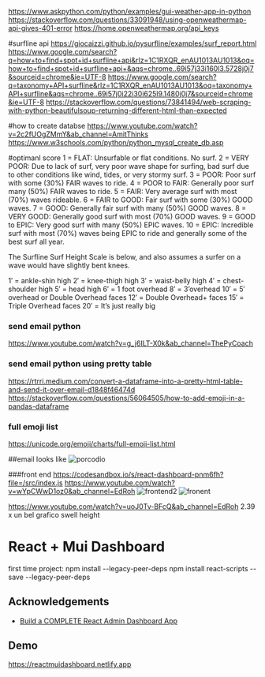 https://www.askpython.com/python/examples/gui-weather-app-in-python
https://stackoverflow.com/questions/33091948/using-openweathermap-api-gives-401-error
https://home.openweathermap.org/api_keys

#surfline api 
https://giocaizzi.github.io/pysurfline/examples/surf_report.html
https://www.google.com/search?q=how+to+find+spot+id+surfline+api&rlz=1C1RXQR_enAU1013AU1013&oq=how+to+find+spot+id+surfline+api+&aqs=chrome..69i57j33i160l3.5728j0j7&sourceid=chrome&ie=UTF-8
https://www.google.com/search?q=taxonomy+API+surfline&rlz=1C1RXQR_enAU1013AU1013&oq=taxonomy+API+surfline&aqs=chrome..69i57j0i22i30i625l9.1480j0j7&sourceid=chrome&ie=UTF-8
https://stackoverflow.com/questions/73841494/web-scraping-with-python-beautifulsoup-returning-different-html-than-expected


#how to create databse
https://www.youtube.com/watch?v=2c2fUOgZMmY&ab_channel=AmitThinks
https://www.w3schools.com/python/python_mysql_create_db.asp


#optimanl score 
1 = FLAT: Unsurfable or flat conditions. No surf.
2 = VERY POOR: Due to lack of surf, very poor wave shape for surfing, bad surf due to other conditions like wind, tides, or very stormy surf.
3 = POOR: Poor surf with some (30%) FAIR waves to ride.
4 = POOR to FAIR: Generally poor surf many (50%) FAIR waves to ride.
5 = FAIR: Very average surf with most (70%) waves rideable.
6 = FAIR to GOOD: Fair surf with some (30%) GOOD waves.
7 = GOOD: Generally fair surf with many (50%) GOOD waves.
8 = VERY GOOD: Generally good surf with most (70%) GOOD waves.
9 = GOOD to EPIC: Very good surf with many (50%) EPIC waves.
10 = EPIC: Incredible surf with most (70%) waves being EPIC to ride and generally some of the best surf all year.




The Surfline Surf Height Scale is below, and also assumes a surfer on a wave would have slightly bent knees.

1′ = ankle-shin high
2′ = knee-thigh high
3′ = waist-belly high
4′ = chest-shoulder high
5′ = head high
6′ = 1 foot overhead
8′ = 3’overhead
10′ = 5′ overhead or Double Overhead faces
12′ = Double Overhead+ faces
15′ = Triple Overhead faces
20′ = It’s just really big


### send email python 
https://www.youtube.com/watch?v=g_j6ILT-X0k&ab_channel=ThePyCoach

### send email python using pretty table
https://rtrri.medium.com/convert-a-dataframe-into-a-pretty-html-table-and-send-it-over-email-d1848f46474d
https://stackoverflow.com/questions/56064505/how-to-add-emoji-in-a-pandas-dataframe


### full emoji list 
https://unicode.org/emoji/charts/full-emoji-list.html

##email looks like 
![porcodio](https://user-images.githubusercontent.com/48484544/225301743-adc27868-bc1c-441d-af07-7c3995f96a95.png)


###front end 
https://codesandbox.io/s/react-dashboard-pnm6fh?file=/src/index.js
https://www.youtube.com/watch?v=wYpCWwD1oz0&ab_channel=EdRoh
![frontend2](https://user-images.githubusercontent.com/48484544/225307278-404f1529-fb5a-467c-a55a-d46a1a7371cf.png)
![fronent](https://user-images.githubusercontent.com/48484544/225307286-371c75ca-2ced-4925-9647-941ff09499fd.png)


https://www.youtube.com/watch?v=uoJ0Tv-BFcQ&ab_channel=EdRoh
2.39 x un bel grafico swell height




# React + Mui Dashboard
first time project:
npm install --legacy-peer-deps
npm install react-scripts --save --legacy-peer-deps


## Acknowledgements
 - [Build a COMPLETE React Admin Dashboard App](https://youtu.be/wYpCWwD1oz)

## Demo

https://reactmuidashboard.netlify.app


